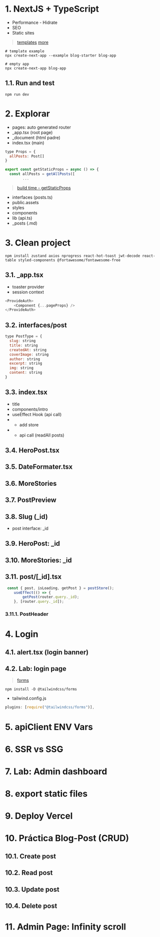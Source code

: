
# 1. NextJS + TypeScript
- Performance - Hidrate
- SEO
- Static sites

> [templates](https://vercel.com/templates?framework=next.js&utm_source=create-next-app&utm_medium=default-template&utm_campaign=create-next-app)
> [more](https://www.tailwindawesome.com/?price=free&technology=7&type=template)
```
# template example
npx create-next-app --example blog-starter blog-app

# empty app
npx create-next-app blog-app
```
## 1.1. Run and test
```
npm run dev
```

# 2. Explorar
- pages: auto generated router
- _app.tsx (root page)
- _document (html padre)
- index.tsx (main)
```js
type Props = {
  allPosts: Post[]
}
```
```js
export const getStaticProps = async () => {
  const allPosts = getAllPosts([
		...
```
> [build time - getStaticProps](https://nextjs.org/docs/basic-features/data-fetching/get-static-props#when-should-i-use-getstaticprops)
- interfaces (posts.ts)
- public.assets
- styles
- components
- lib (api.ts)
- _posts (.md)


# 3. Clean project
```
npm install zustand axios nprogress react-hot-toast jwt-decode react-table styled-components @fortawesome/fontawesome-free
```
## 3.1. _app.tsx
- toaster provider
- session context
```js
<ProvideAuth>
	<Component {...pageProps} />
</ProvideAuth>
```
## 3.2. interfaces/post
```js
type PostType = {
  slug: string
  title: string
  createdAt: string
  coverImage: string
  author: string
  excerpt: string
  img: string
  content: string
}
```
## 3.3. index.tsx
- title
- components/intro
- useEffect Hook (api call)
- - add store
- - api call (readAll posts)

## 3.4. HeroPost.tsx
## 3.5. DateFormater.tsx
## 3.6. MoreStories
## 3.7. PostPreview
## 3.8. Slug (_id)
- post interface: _id
## 3.9. HeroPost: _id
## 3.10. MoreStories: _id
## 3.11. post/[_id].tsx
```js
 const { post, isLoading, getPost } = postStore();
	useEffect(() => {
		getPost(router.query._id);
	}, [router.query._id]);
```
### 3.11.1. PostHeader

# 4. Login
## 4.1. alert.tsx (login banner)
## 4.2. Lab: login page
> [forms](https://github.com/tailwindlabs/tailwindcss-forms)
```
npm install -D @tailwindcss/forms
```
- tailwind.config.js
```js
plugins: [require("@tailwindcss/forms")],
```

# 5. apiClient ENV Vars
# 6. SSR vs SSG
# 7. Lab: Admin dashboard



# 8. export static files


# 9. Deploy Vercel

# 10. Práctica Blog-Post (CRUD)
## 10.1. Create post
## 10.2. Read post
## 10.3. Update post
## 10.4. Delete post
# 11. Admin Page: Infinity scroll

